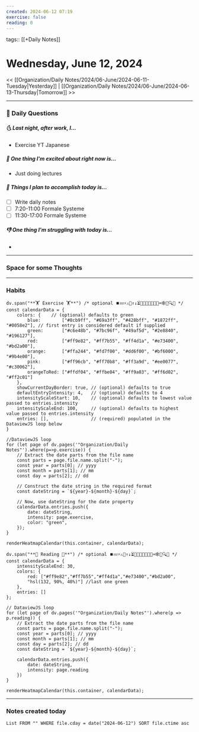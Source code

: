 ```yaml
---
created: 2024-06-12 07:19
exercise: false 
reading: 0
---
```

tags:: [[+Daily Notes]]

# Wednesday, June 12, 2024

<< [[Organization/Daily Notes/2024/06-June/2024-06-11-Tuesday|Yesterday]] | [[Organization/Daily Notes/2024/06-June/2024-06-13-Thursday|Tomorrow]] >>

---
### 📅 Daily Questions
##### 🌜 Last night, after work, I...
- Exercise YT Japanese

##### 🙌 One thing I'm excited about right now is...
- Just doing lectures

##### 🚀 Things I plan to accomplish today is...
- [ ] Write daily notes
- [ ] 7:20-11:00 Formale Systeme
- [ ] 11:30-17:00 Formale Systeme

##### 👎 One thing I'm struggling with today is...
- 
---
### Space for some Thoughts

--- 
### Habits
```dataviewjs
dv.span("**🏋️ Exercise 🏋️**") /* optional ⏹️💤⚡⚠🧩↑↓⏳📔💾📁📝🔄📝🔀⌨️🕸️📅🔍✨ */
const calendarData = {
    colors: {    // (optional) defaults to green
        blue:        ["#8cb9ff", "#69a3ff", "#428bff", "#1872ff", "#0058e2"], // first entry is considered default if supplied
        green:       ["#c6e48b", "#7bc96f", "#49af5d", "#2e8840", "#196127"],
        red:         ["#ff9e82", "#ff7b55", "#ff4d1a", "#e73400", "#bd2a00"],
        orange:      ["#ffa244", "#fd7f00", "#dd6f00", "#bf6000", "#9b4e00"],
        pink:        ["#ff96cb", "#ff70b8", "#ff3a9d", "#ee0077", "#c30062"],
        orangeToRed: ["#ffdf04", "#ffbe04", "#ff9a03", "#ff6d02", "#ff2c01"]
    },
    showCurrentDayBorder: true, // (optional) defaults to true
    defaultEntryIntensity: 4,   // (optional) defaults to 4
    intensityScaleStart: 10,    // (optional) defaults to lowest value passed to entries.intensity
    intensityScaleEnd: 100,     // (optional) defaults to highest value passed to entries.intensity
    entries: [],                // (required) populated in the DataviewJS loop below
}

//DataviewJS loop
for (let page of dv.pages('"Organization/Daily Notes"').where(p=>p.exercise)) {
    // Extract the date parts from the file name
	const parts = page.file.name.split("-");
	const year = parts[0]; // yyyy
	const month = parts[1]; // mm
	const day = parts[2]; // dd
	
	// Construct the date string in the required format
	const dateString = `${year}-${month}-${day}`;
	
	// Now, use dateString for the date property
	calendarData.entries.push({
	    date: dateString,
	    intensity: page.exercise,
	    color: "green",   
	});
}

renderHeatmapCalendar(this.container, calendarData);
```
```dataviewjs
dv.span("**📔 Reading 📔**") /* optional ⏹️💤⚡⚠🧩↑↓⏳📔💾📁📝🔄📝🔀⌨️🕸️📅🔍✨ */
const calendarData = {
    intensityScaleEnd: 30,
    colors: {
        red: ["#ff9e82","#ff7b55","#ff4d1a","#e73400","#bd2a00",
        "hsl(132, 90%, 40%)"] //last one green
    },
    entries: []
};

// DataviewJS loop
for (let page of dv.pages('"Organization/Daily Notes"').where(p => p.reading)) {
    // Extract the date parts from the file name
    const parts = page.file.name.split("-");
    const year = parts[0]; // yyyy
    const month = parts[1]; // mm
    const day = parts[2]; // dd
    const dateString = `${year}-${month}-${day}`;

    calendarData.entries.push({
        date: dateString,
        intensity: page.reading
    })
}

renderHeatmapCalendar(this.container, calendarData);
```
--- 
### Notes created today
```dataview
List FROM "" WHERE file.cday = date("2024-06-12") SORT file.ctime asc
```
